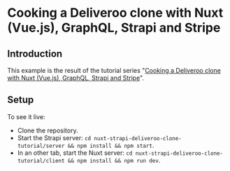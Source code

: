 # Cooking a Deliveroo clone with Nuxt (Vue.js), GraphQL, Strapi and Stripe

## Introduction

This example is the result of the tutorial series "[Cooking a Deliveroo clone with Nuxt (Vue.js), GraphQL, Strapi and Stripe](https://blog.strapi.io/cooking-a-deliveroo-clone-with-nuxt-vue-js-graphql-strapi-and-stripe-setup-part-1-7)".

## Setup

To see it live:

 - Clone the repository.
 - Start the Strapi server: `cd nuxt-strapi-deliveroo-clone-tutorial/server && npm install && npm start`.
 - In an other tab, start the Nuxt server: `cd nuxt-strapi-deliveroo-clone-tutorial/client && npm install && npm run dev`.
